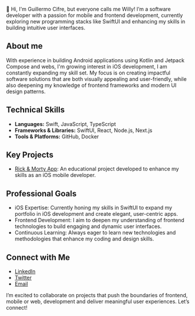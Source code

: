 👋 Hi, I'm Guillermo Cifre, but everyone calls me Willy! I’m a software developer with a passion for mobile and frontend development, currently exploring new programming stacks like SwiftUI and enhancing my skills in building intuitive user interfaces.

## About me

With experience in building Android applications using Kotlin and Jetpack Compose and webs, I'm growing interest in iOS development, I am constantly expanding my skill set. My focus is on creating impactful software solutions that are both visually appealing and user-friendly, while also deepening my knowledge of frontend frameworks and modern UI design patterns.

## Technical Skills

- **Languages:** Swift, JavaScript, TypeScript
- **Frameworks & Libraries:** SwiftUI, React, Node.js, Next.js
- **Tools & Platforms:** GitHub, Docker

## Key Projects 

- [Rick & Morty App](https://github.com/Willy93-coder/RickAndMorty_iOS): An educational project developed to enhance my skills as an iOS mobile developer.

## Professional Goals

- iOS Expertise: Currently honing my skills in SwiftUI to expand my portfolio in iOS development and create elegant, user-centric apps.
- Frontend Development: I aim to deepen my understanding of frontend technologies to build engaging and dynamic user interfaces.
- Continuous Learning: Always eager to learn new technologies and methodologies that enhance my coding and design skills.

## Connect with Me

- [LinkedIn](https://www.linkedin.com/in/guillermocifre)
- [Twitter](https://x.com/WillyDev93)
- [Email](mailto:guillermocifregonzalez@gmail.com)

I’m excited to collaborate on projects that push the boundaries of  frontend, mobile or web, development and deliver meaningful user experiences. Let’s connect!
